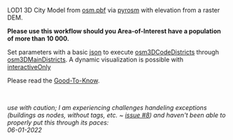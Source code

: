 LOD1 3D City Model from [osm.pbf](https://wiki.openstreetmap.org/wiki/PBF_Format) via [pyrosm](https://pyrosm.readthedocs.io/en/latest/) with elevation from a raster DEM.

**Please use this workflow should you Area-of-Interest have a population of more than 10 000.**

Set parameters with a basic [json](https://github.com/AdrianKriger/osm_LoD1_3DCityModel/blob/main/districts/osm3Ddistricts_param.json) to execute [osm3DCodeDistricts](https://github.com/AdrianKriger/osm_LoD1_3DCityModel/blob/main/districts/osm3DCodeDistricts.py) through [osm3DMainDistricts](https://github.com/AdrianKriger/osm_LoD1_3DCityModel/blob/main/districts/osm3DMainDistricts.py). A dynamic visualization is possible with [interactiveOnly](https://github.com/AdrianKriger/osm_LoD1_3DCityModel/blob/main/districts/interactiveOnly.ipynb)

Please read the [Good-To-Know](https://github.com/AdrianKriger/osm_LoD1_3DCityModel/blob/main/districts/Good-To-Know.md).
&nbsp;

&nbsp;

*use with caution; I am experiencing challenges handeling exceptions (buildings as nodes, without tags, etc. ~ [issue #8](https://github.com/AdrianKriger/osm_LoD1_3DCityModel/issues/8)) and haven't been able to properly put this through its paces:  
06-01-2022*
